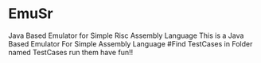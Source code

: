 EmuSr
=====

Java Based Emulator for Simple Risc Assembly Language
This is a Java Based Emulator For Simple Assembly Language 
#Find TestCases in Folder named TestCases run them have fun!!

 
